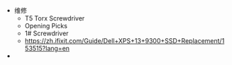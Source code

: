 - 维修
	- T5 Torx Screwdriver
	- Opening Picks
	- 1# Screwdriver
	- https://zh.ifixit.com/Guide/Dell+XPS+13+9300+SSD+Replacement/153515?lang=en
-